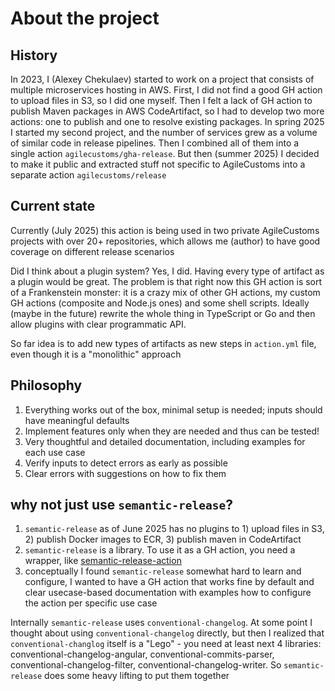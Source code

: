 # About the project

## History

In 2023, I (Alexey Chekulaev) started to work on a project that consists of multiple microservices hosting in AWS.
First, I did not find a good GH action to upload files in S3, so I did one myself.
Then I felt a lack of GH action to publish Maven packages in AWS CodeArtifact, so I had to develop two more actions:
one to publish and one to resolve existing packages.
In spring 2025 I started my second project, and the number of services grew as a volume of similar code in release pipelines.
Then I combined all of them into a single action `agilecustoms/gha-release`.
But then (summer 2025) I decided to make it public and extracted stuff not specific to AgileCustoms into a separate action `agilecustoms/release`

## Current state

Currently (July 2025) this action is being used in two private AgileCustoms projects with over 20+ repositories,
which allows me (author) to have good coverage on different release scenarios

Did I think about a plugin system? Yes, I did. Having every type of artifact as a plugin would be great.
The problem is that right now this GH action is sort of a Frankenstein monster:
it is a crazy mix of other GH actions, my custom GH actions (composite and Node.js ones) and some shell scripts.
Ideally (maybe in the future) rewrite the whole thing in TypeScript or Go and then allow plugins with clear programmatic API.

So far idea is to add new types of artifacts as new steps in `action.yml` file, even though it is a "monolithic" approach

## Philosophy

1. Everything works out of the box, minimal setup is needed; inputs should have meaningful defaults
2. Implement features only when they are needed and thus can be tested!
3. Very thoughtful and detailed documentation, including examples for each use case
4. Verify inputs to detect errors as early as possible
5. Clear errors with suggestions on how to fix them

## why not just use `semantic-release`?

1. `semantic-release` as of June 2025 has no plugins to 1) upload files in S3, 2) publish Docker images to ECR, 3) publish maven in CodeArtifact
2. `semantic-release` is a library. To use it as a GH action, you need a wrapper, like [semantic-release-action](https://github.com/cycjimmy/semantic-release-action)
3. conceptually I found `semantic-release` somewhat hard to learn and configure,
I wanted to have a GH action that works fine by default and clear usecase-based documentation with examples
how to configure the action per specific use case

Internally `semantic-release` uses `conventional-changelog`. At some point I thought about using `conventional-changelog` directly,
but then I realized that `conventional-changlog` itself is a "Lego" - you need at least next 4 libraries:
conventional-changelog-angular, conventional-commits-parser, conventional-changelog-filter, conventional-changelog-writer.
So `semantic-release` does some heavy lifting to put them together
